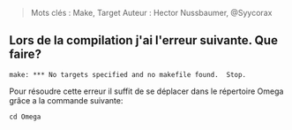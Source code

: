 > Mots clés : Make, Target
Auteur : Hector Nussbaumer, @Syycorax
## Lors de la compilation j'ai l'erreur suivante. Que faire?

```
make: *** No targets specified and no makefile found.  Stop.
```
Pour résoudre cette erreur il suffit de se déplacer dans le répertoire Omega grâce a la commande suivante: 

```
cd Omega
```
